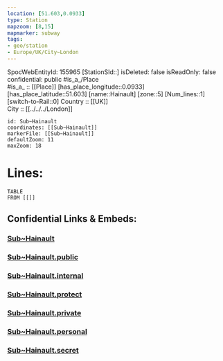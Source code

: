```yaml
---
location: [51.603,0.0933] 
type: Station 
mapzoom: [8,15] 
mapmarker: subway 
tags:
- geo/station
- Europe/UK/City~London
---
```

SpocWebEntityId: 155965
[StationSId::] 
isDeleted: false
isReadOnly: false
confidential: public
#is_a_/Place  
#is_a_ :: [[Place]] 
[has_place_longitude::0.0933] 
[has_place_latitude::51.603] 
[name::Hainault] 
[zone::5] 
[Num_lines::1] 
[switch-to-Rail::0] 
Country :: [[UK]]  
City :: [[../../../London]]  


```leaflet
id: Sub~Hainault
coordinates: [[Sub~Hainault]] 
markerFile: [[Sub~Hainault]] 
defaultZoom: 11 
maxZoom: 18
```


# Lines: 
```dataview
TABLE 
FROM [[]] 
```


## Confidential Links & Embeds: 

### [Sub~Hainault](/_Standards/Earth/Continent/Europe/Europe~North/UK/England/Regions~England/London,Greater/cities~GreaterLondon/Underground/Station/Sub~Hainault.md) 

### [Sub~Hainault.public](/_public/Earth/Continent/Europe/Europe~North/UK/England/Regions~England/London,Greater/cities~GreaterLondon/Underground/Station/Sub~Hainault.public.md) 

### [Sub~Hainault.internal](/_internal/Earth/Continent/Europe/Europe~North/UK/England/Regions~England/London,Greater/cities~GreaterLondon/Underground/Station/Sub~Hainault.internal.md) 

### [Sub~Hainault.protect](/_protect/Earth/Continent/Europe/Europe~North/UK/England/Regions~England/London,Greater/cities~GreaterLondon/Underground/Station/Sub~Hainault.protect.md) 

### [Sub~Hainault.private](/_private/Earth/Continent/Europe/Europe~North/UK/England/Regions~England/London,Greater/cities~GreaterLondon/Underground/Station/Sub~Hainault.private.md) 

### [Sub~Hainault.personal](/_personal/Earth/Continent/Europe/Europe~North/UK/England/Regions~England/London,Greater/cities~GreaterLondon/Underground/Station/Sub~Hainault.personal.md) 

### [Sub~Hainault.secret](/_secret/Earth/Continent/Europe/Europe~North/UK/England/Regions~England/London,Greater/cities~GreaterLondon/Underground/Station/Sub~Hainault.secret.md)

